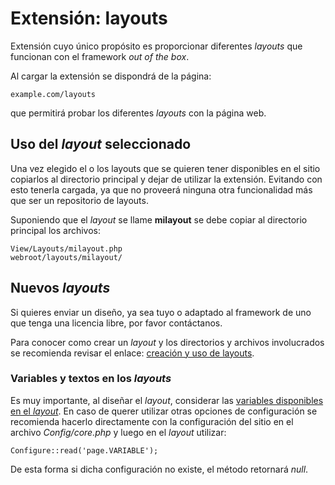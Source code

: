 Extensión: layouts
==================

Extensión cuyo único propósito es proporcionar diferentes *layouts* que
funcionan con el framework *out of the box*.

Al cargar la extensión se dispondrá de la página:

	example.com/layouts

que permitirá probar los diferentes *layouts* con la página web.

Uso del *layout* seleccionado
-----------------------------

Una vez elegido el o los layouts que se quieren tener disponibles en el sitio
copiarlos al directorio principal y dejar de utilizar la extensión. Evitando con
esto tenerla cargada, ya que no proveerá ninguna otra funcionalidad más que ser
un repositorio de layouts.

Suponiendo que el *layout* se llame **milayout** se debe copiar al directorio
principal los archivos:

	View/Layouts/milayout.php
	webroot/layouts/milayout/

Nuevos *layouts*
----------------

Si quieres enviar un diseño, ya sea tuyo o adaptado al framework de uno que
tenga una licencia libre, por favor contáctanos.

Para conocer como crear un *layout* y los directorios y archivos involucrados
se recomienda revisar el enlace: [creación y uso de
layouts](http://sowerphp.org/doc/mvc/vista/layouts).

### Variables y textos en los *layouts*

Es muy importante, al diseñar el *layout*, considerar las [variables disponibles
en el *layout*](http://sowerphp.org/doc/mvc/vista/variables). En caso de querer
utilizar otras opciones de configuración se recomienda hacerlo directamente con
la configuración del sitio en el archivo *Config/core.php* y luego en el
*layout* utilizar:

	Configure::read('page.VARIABLE');

De esta forma si dicha configuración no existe, el método retornará *null*.
